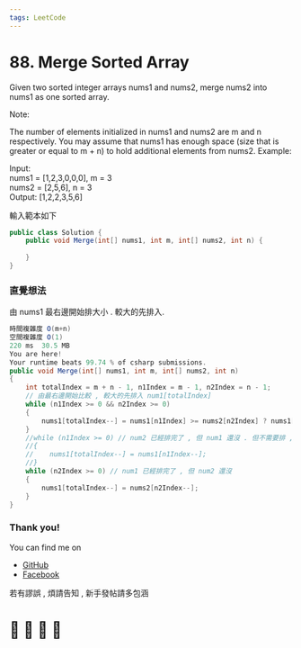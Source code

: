 ```yaml
---
tags: LeetCode
---
```


# 88. Merge Sorted Array
Given two sorted integer arrays nums1 and nums2, merge nums2 into nums1 as one sorted array.

Note:

The number of elements initialized in nums1 and nums2 are m and n respectively.
You may assume that nums1 has enough space (size that is greater or equal to m + n) to hold additional elements from nums2.
Example:

Input:    
nums1 = [1,2,3,0,0,0], m = 3    
nums2 = [2,5,6],       n = 3    
Output: [1,2,2,3,5,6]    

輸入範本如下
```C#
public class Solution {
    public void Merge(int[] nums1, int m, int[] nums2, int n) {
        
    }
}
```

### 直覺想法
由 nums1 最右邊開始排大小 . 較大的先排入.
```C#
時間複雜度 O(m+n)
空間複雜度 O(1)
220 ms	30.5 MB
You are here!
Your runtime beats 99.74 % of csharp submissions.
public void Merge(int[] nums1, int m, int[] nums2, int n)
{
    int totalIndex = m + n - 1, n1Index = m - 1, n2Index = n - 1;
    // 由最右邊開始比較 , 較大的先排入 num1[totalIndex] 
    while (n1Index >= 0 && n2Index >= 0)
    {
        nums1[totalIndex--] = nums1[n1Index] >= nums2[n2Index] ? nums1[n1Index--] : nums2[n2Index--];
    }
    //while (n1Index >= 0) // num2 已經排完了 , 但 num1 還沒 . 但不需要排 , 因為已經在位子上了
    //{
    //    nums1[totalIndex--] = nums1[n1Index--];
    //}
    while (n2Index >= 0) // num1 已經排完了 , 但 num2 還沒
    {
        nums1[totalIndex--] = nums2[n2Index--];
    }
}
```












### Thank you! 

You can find me on

- [GitHub](https://github.com/s0920832252)
- [Facebook](https://www.facebook.com/fourtune.chen)

若有謬誤 , 煩請告知 , 新手發帖請多包涵

# :100: :muscle: :tada: :sheep: 
